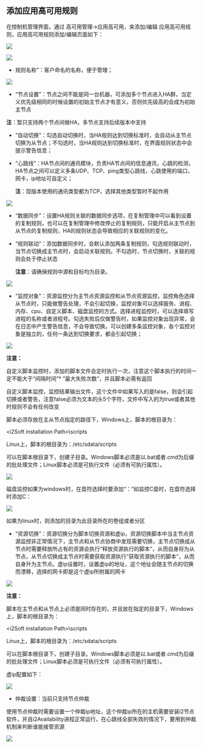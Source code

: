 ## 添加应用高可用规则

在控制机管理界面，通过 高可用管理-&gt;应用高可用，来添加/编辑 应用高可用规则，应用高可用规则添加/编辑页面如下：

![](/assets/V6.028615.png)

![](/assets/V6.028616.png)

*   规则名称”：客户命名的名称，便于管理；

![](/assets/V6.028617.png)

*   “节点设置”：节点之间不能是同一台机器，可添加多个节点进入HA群，当定义优先级相同的时候设置的初始主节点才有意义，否则优先级高的会成为初始主节点

 **注**：暂只支持两个节点间做HA，多节点支持后续版本中支持

* “自动切换”：勾选自动切换时，当HA规则达到切换标准时，会自动从主节点切换为从节点；不勾选时，当HA规则达到切换标准时，在界面规则状态中会提示警告信息；

*   “心跳线”：HA节点间的通讯模块，负责HA节点间的信息通讯，心跳的检测，HA节点之间可以定义多条UDP、TCP、ping类型心跳线，心跳使用的端口，网卡，ip地址可自定义；

    **注**：现版本使用的通讯类型都为TCP，选择其他类型暂时不起作用

![](/assets/V6.028713.png)

*   “数据同步”：设置HA规则关联的数据同步选项，在复制管理中可以看到设置的复制规则，也可以在复制管理中修改停止的复制规则，只能开启从主节点到从节点的复制规则，HA的规则状态会导致相应的关联规则的变化。

*   “规则联动”：添加数据同步时，会默认添加两条复制规则，勾选规则联动时，当节点切换成主节点时，会启动关联规则。不勾选时，节点切换时，关联的规则会处于停止状态

    **注意**：请确保规则中源和目标均为目录。

![](/assets/V6.028802.png)

*   “监控对象”：资源监控分为主节点资源监控和从节点资源监控，监控角色选择从节点时，只能做警告处理，不会引起切换，监控对象可以选择服务、进程、内存、cpu、自定义脚本、磁盘监控的方式。选择进程监控时，可以选择填写进程的名称或者进程号。勾选失败后仅做警告时，如果监控对象出现异常，会在日志中产生警告信息，不会导致切换。可以创建多条监控对象，各个监控对象是独立的，任何一条达到切换要求，都会引起切换；

![](/assets/V6.029030.png)

**注意：**

自定义脚本监控时，添加的脚本文件会定时执行一次，注意这个脚本执行的时间一定不能大于“间隔时间”* ”最大失败次数“，并且脚本必需有返回

自定义脚本监控，监控结果输出文件，这个文件中如果写入的是false，则会引起切换或者警告，注意false必须为文本的头5个字符，文件中写入的为true或者其他时规则不会有任何改变

脚本必须存放在主从节点指定的路径下，Windows上，脚本的根目录为：

&lt;i2Soft installation Path&gt;\scripts

Linux上，脚本的根目录为：/etc/sdata/scripts

可以在脚本根目录下，创建子目录。Windows脚本必须是以.bat或者.cmd为后缀的批处理文件；Linux脚本必须是可执行文件（必须有可执行属性）。

![](/assets/V6.029229.png)

磁盘监控如果为windows时，在盘符选择时要添加“：“如监控C盘时，在盘符选择时添加C：

![](/assets/V6.029575.png)

如果为linux时，则添加的目录为此目录所在的卷组或者分区

*   “资源切换”：资源切换分为脚本切换资源和虚ip，资源切换脚本中当主节点资源监控非正常情况下，主节点和从节点协商中发现需要切换，主节点切换成从节点时需要释放所占有的资源会执行“释放资源执行的脚本”，从而自身将为从节点，从节点切换成主节点时需要获取资源执行“获取资源执行的脚本”，从而自身升为主节点。虚ip设置时，设置虚ip的地址，这个地址会随主节点的切换而漂移，选择的网卡即是这个虚ip所附属的网卡

![](/assets/V6.029666.png)

**注意：**

脚本在主节点和从节点上必须是同时存在的，并且放在指定的目录下，Windows上，脚本的根目录为：

&lt;i2Soft installation Path&gt;\scripts

Linux上，脚本的根目录为：/etc/sdata/scripts

可以在脚本根目录下，创建子目录。Windows脚本必须是以.bat或者.cmd为后缀的批处理文件；Linux脚本必须是可执行文件（必须有可执行属性）。

虚ip配置如下：

![](/assets/V6.030074.png)

*   仲裁设置：当前只支持节点仲裁

使用节点仲裁时需要设置一个仲裁ip地址，这个仲裁ip所在的主机需要安装i2节点软件，并且i2Availability进程正常运行，在心跳线全部失效的情况下，要用到仲裁机制来判断谁能接管资源

![](/assets/V6.030077.png)

